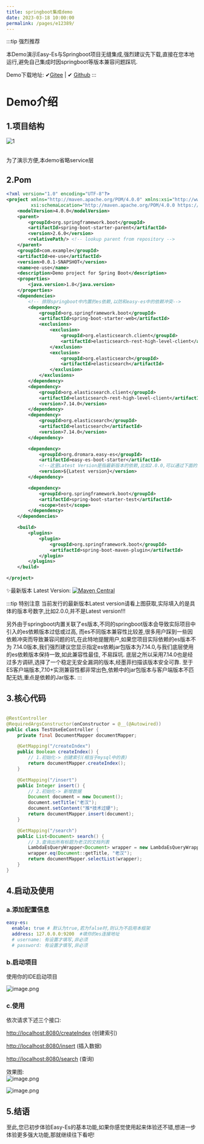 ```yaml
---
title: springboot集成demo 
date: 2023-03-18 10:00:00 
permalink: /pages/e12389/
---
```

:::tip 强烈推荐

本Demo演示Easy-Es与Springboot项目无缝集成,强烈建议先下载,直接在您本地运行,避免自己集成时因springboot等版本兼容问题踩坑.

Demo下载地址: ✔[Gitee](https://gitee.com/easy-es/easy-es-springboot-demo) |
✔ [Github](https://github.com/xpc1024/easy-es-springboot-demo)
:::

# Demo介绍

## 1.项目结构

![1](https://iknow.hs.net/e562a309-8526-4964-9250-b87ad02545e0.png)

<br />
为了演示方便,本demo省略service层

## 2.Pom

```xml
<?xml version="1.0" encoding="UTF-8"?>
<project xmlns="http://maven.apache.org/POM/4.0.0" xmlns:xsi="http://www.w3.org/2001/XMLSchema-instance"
         xsi:schemaLocation="http://maven.apache.org/POM/4.0.0 https://maven.apache.org/xsd/maven-4.0.0.xsd">
    <modelVersion>4.0.0</modelVersion>
    <parent>
        <groupId>org.springframework.boot</groupId>
        <artifactId>spring-boot-starter-parent</artifactId>
        <version>2.6.0</version>
        <relativePath/> <!-- lookup parent from repository -->
    </parent>
    <groupId>com.example</groupId>
    <artifactId>ee-use</artifactId>
    <version>0.0.1-SNAPSHOT</version>
    <name>ee-use</name>
    <description>Demo project for Spring Boot</description>
    <properties>
        <java.version>1.8</java.version>
    </properties>
    <dependencies>
        <!-- 排除springboot中内置的es依赖,以防和easy-es中的依赖冲突-->
        <dependency>
            <groupId>org.springframework.boot</groupId>
            <artifactId>spring-boot-starter-web</artifactId>
            <exclusions>
                <exclusion>
                    <groupId>org.elasticsearch.client</groupId>
                    <artifactId>elasticsearch-rest-high-level-client</artifactId>
                </exclusion>
                <exclusion>
                    <groupId>org.elasticsearch</groupId>
                    <artifactId>elasticsearch</artifactId>
                </exclusion>
            </exclusions>
        </dependency>
        <dependency>
            <groupId>org.elasticsearch.client</groupId>
            <artifactId>elasticsearch-rest-high-level-client</artifactId>
            <version>7.14.0</version>
        </dependency>
        <dependency>
            <groupId>org.elasticsearch</groupId>
            <artifactId>elasticsearch</artifactId>
            <version>7.14.0</version>
        </dependency>

        <dependency>
            <groupId>org.dromara.easy-es</groupId>
            <artifactId>easy-es-boot-starter</artifactId>
            <!--这里Latest Version是指最新版本的依赖,比如2.0.0,可以通过下面的图片获取-->
            <version>${Latest version}</version>
        </dependency>

        <dependency>
            <groupId>org.springframework.boot</groupId>
            <artifactId>spring-boot-starter-test</artifactId>
            <scope>test</scope>
        </dependency>
    </dependencies>

    <build>
        <plugins>
            <plugin>
                <groupId>org.springframework.boot</groupId>
                <artifactId>spring-boot-maven-plugin</artifactId>
            </plugin>
        </plugins>
    </build>

</project>

```

✨最新版本 Latest
Version: [![Maven Central](https://img.shields.io/github/v/release/xpc1024/easy-es?include_prereleases&logo=xpc&style=plastic)](https://search.maven.org/search?q=g:io.github.xpc1024%20a:easy-*)

:::tip 特别注意 当前发行的最新版本Latest version请看上图获取,实际填入的是具体的版本号数字,比如2.0.0,并不是Latest version!!!

另外由于springboot内置关联了es版本,不同的springboot版本会导致实际项目中引入的es依赖版本过低或过高,
而es不同版本兼容性比较差,很多用户踩到一些因依赖冲突而导致兼容问题的坑,在此特地提醒用户,如果您项目实际依赖的es版本不为
7.14.0版本,我们强烈建议您显示指定es依赖jar包版本为7.14.0,与我们底层使用的es依赖版本保持一致,如此兼容性最佳, 不易踩坑.
底层之所以采用7.14.0也是经过多方调研,选择了一个稳定无安全漏洞的版本,经墨菲扫描该版本安全可靠. 至于ES客户端版本,7.10+实测兼容性都非常出色,依赖中的jar包版本与客户端版本不匹配无妨,重点是依赖的Jar版本.
:::

## 3.核心代码

```java

@RestController
@RequiredArgsConstructor(onConstructor = @__(@Autowired))
public class TestUseEeController {
    private final DocumentMapper documentMapper;

    @GetMapping("/createIndex")
    public Boolean createIndex() {
        // 1.初始化-> 创建索引(相当于mysql中的表)
        return documentMapper.createIndex();
    }

    @GetMapping("/insert")
    public Integer insert() {
        // 2.初始化-> 新增数据
        Document document = new Document();
        document.setTitle("老汉");
        document.setContent("推*技术过硬");
        return documentMapper.insert(document);
    }

    @GetMapping("/search")
    public List<Document> search() {
        // 3.查询出所有标题为老汉的文档列表
        LambdaEsQueryWrapper<Document> wrapper = new LambdaEsQueryWrapper<>();
        wrapper.eq(Document::getTitle, "老汉");
        return documentMapper.selectList(wrapper);
    }
}
```

## 4.启动及使用

### a.添加配置信息

```yaml
easy-es:
  enable: true # 默认为true,若为false时,则认为不启用本框架
  address: 127.0.0.0:9200  #填你的es连接地址
  # username: 有设置才填写,非必须
  # password: 有设置才填写,非必须
```

### b.启动项目

使用你的IDE启动项目
<br />

![image.png](https://iknow.hs.net/b6d12f86-58db-45ad-af05-29ab9b398614.png)

### c.使用

依次请求下述三个接口:

[http://localhost:8080/createIndex](http://localhost:8080/createIndex) (创建索引)

[http://localhost:8080/insert](http://localhost:8080/insert) (插入数据)

[http://localhost:8080/search](http://localhost:8080/search) (查询)

效果图:
<br />
![image.png](https://iknow.hs.net/903287b2-f683-4335-a29a-6b58418b6950.png) <br />

![image.png](https://iknow.hs.net/0c9dd4f1-1b56-4d1a-ba39-cc3bf51d87a3.png)

## 5.结语

至此,您已初步体验Easy-Es的基本功能,如果你感觉使用起来体验还不错,想进一步体验更多强大功能,那就继续往下看吧!
